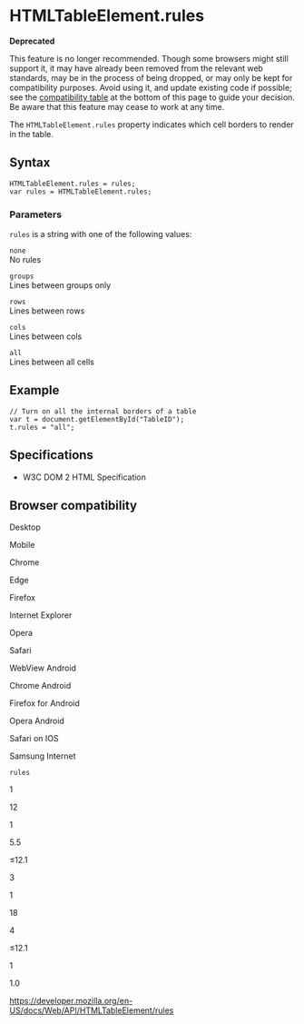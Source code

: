 HTMLTableElement.rules
======================

**Deprecated**

This feature is no longer recommended. Though some browsers might still support it, it may have already been removed from the relevant web standards, may be in the process of being dropped, or may only be kept for compatibility purposes. Avoid using it, and update existing code if possible; see the [compatibility table](#browser_compatibility) at the bottom of this page to guide your decision. Be aware that this feature may cease to work at any time.

The `HTMLTableElement.rules` property indicates which cell borders to render in the table.

Syntax
------

    HTMLTableElement.rules = rules;
    var rules = HTMLTableElement.rules;

### Parameters

`rules` is a string with one of the following values:

`none`  
No rules

`groups`  
Lines between groups only

`rows`  
Lines between rows

`cols`  
Lines between cols

`all`  
Lines between all cells

Example
-------

    // Turn on all the internal borders of a table
    var t = document.getElementById("TableID");
    t.rules = "all";

Specifications
--------------

-   W3C DOM 2 HTML Specification

Browser compatibility
---------------------

Desktop

Mobile

Chrome

Edge

Firefox

Internet Explorer

Opera

Safari

WebView Android

Chrome Android

Firefox for Android

Opera Android

Safari on IOS

Samsung Internet

`rules`

1

12

1

5.5

≤12.1

3

1

18

4

≤12.1

1

1.0

<a href="https://developer.mozilla.org/en-US/docs/Web/API/HTMLTableElement/rules" class="_attribution-link">https://developer.mozilla.org/en-US/docs/Web/API/HTMLTableElement/rules</a>
